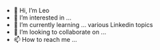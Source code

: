 - 👋 Hi, I’m Leo
- 👀 I’m interested in ... 
- 🌱 I’m currently learning ... various Linkedin topics
- 💞️ I’m looking to collaborate on ...
- 📫 How to reach me ...

<!---
lwfedder/lwfedder is a ✨ special ✨ repository because its `README.md` (this file) appears on your GitHub profile.
You can click the Preview link to take a look at your changes.
--->
